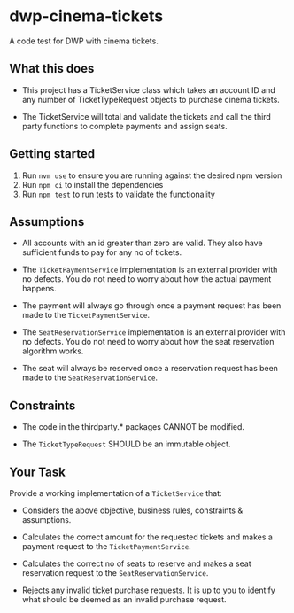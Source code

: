 # dwp-cinema-tickets

A code test for DWP with cinema tickets. 

## What this does

- This project has a TicketService class which takes an account ID and any number of TicketTypeRequest objects to purchase cinema tickets.

- The TicketService will total and validate the tickets and call the third party functions to complete payments and assign seats. 

## Getting started

1. Run `nvm use` to ensure you are running against the desired npm version
2. Run `npm ci` to install the dependencies
3. Run `npm test` to run tests to validate the functionality

## Assumptions

- All accounts with an id greater than zero are valid. They also have sufficient funds to pay for any no of tickets.

- The `TicketPaymentService` implementation is an external provider with no defects. You do not need to worry about how the actual payment happens.

- The payment will always go through once a payment request has been made to the `TicketPaymentService`.

- The `SeatReservationService` implementation is an external provider with no defects. You do not need to worry about how the seat reservation algorithm works.

- The seat will always be reserved once a reservation request has been made to the `SeatReservationService`.

## Constraints

- The code in the thirdparty.* packages CANNOT be modified.

- The `TicketTypeRequest` SHOULD be an immutable object.

## Your Task

Provide a working implementation of a `TicketService` that:

- Considers the above objective, business rules, constraints & assumptions.

- Calculates the correct amount for the requested tickets and makes a payment request to the `TicketPaymentService`. 

- Calculates the correct no of seats to reserve and makes a seat reservation request to the `SeatReservationService`. 

- Rejects any invalid ticket purchase requests. It is up to you to identify what should be deemed as an invalid purchase request.